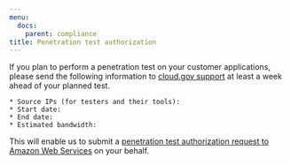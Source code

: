 ```yaml
---
menu:
  docs:
    parent: compliance
title: Penetration test authorization
---
```


If you plan to perform a penetration test on your customer applications, please send the following information to [cloud.gov support](/help/) at least a week ahead of your planned test.

```text
* Source IPs (for testers and their tools): 
* Start date:  
* End date: 
* Estimated bandwidth: 
```

This will enable us to submit a [penetration test authorization request to Amazon Web Services](https://docs.aws.amazon.com/govcloud-us/latest/UserGuide/pen-testing.html) on your behalf.